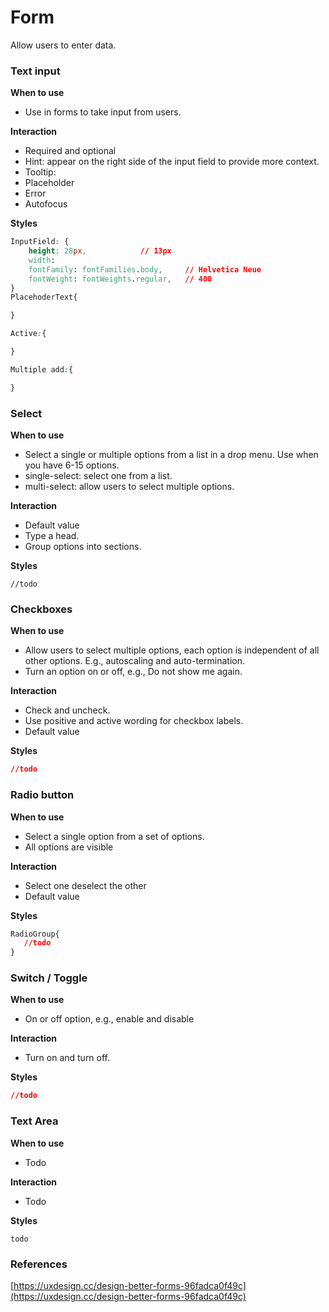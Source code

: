 # Form

Allow users to enter data.

### Text input

**When to use**

* Use in forms to take input from users. 

**Interaction**

* Required and optional 
* Hint: appear on the right side of the input field to provide more context.
* Tooltip:  
* Placeholder
* Error 
* Autofocus

**Styles**

```css
InputField: {
    height: 28px,            // 13px
    width: 
    fontFamily: fontFamilies.body,     // Helvetica Neue
    fontWeight: fontWeights.regular,   // 400
}
PlacehoderText{

}

Active:{

}

Multiple add:{

}
```

### Select

**When to use**

* Select a single or multiple options from a list in a drop menu. Use when you have 6-15 options.
* single-select: select one from a list.
* multi-select: allow users to select multiple options.

**Interaction**

* Default value
* Type a head.
* Group options into sections.

**Styles**

```
//todo 
```

### Checkboxes

**When to use**

* Allow users to select multiple options, each option is independent of all other options. E.g., autoscaling and auto-termination.
* Turn an option on or off, e.g., Do not show me again.

**Interaction**

* Check and uncheck.
* Use positive and active wording for checkbox labels. 
* Default value 

**Styles**

```css
//todo 
```

### Radio button

**When to use**

* Select a single option from a set of options.
* All options are visible 

**Interaction**

* Select one deselect the other   
* Default value 

**Styles**

```css
RadioGroup{    
   //todo 
}
```

### Switch / Toggle

**When to use**

* On or off option, e.g., enable and disable 

**Interaction**

* Turn on and turn off.  

**Styles**

```css
//todo 
```

### Text Area

**When to use**

* Todo

**Interaction**

* Todo

**Styles**

```
todo
```

### References

[https://uxdesign.cc/design-better-forms-96fadca0f49c](https://uxdesign.cc/design-better-forms-96fadca0f49c)

